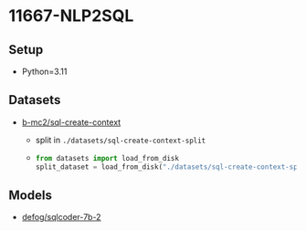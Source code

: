 # 11667-NLP2SQL

## Setup

- Python=3.11

## Datasets

- [b-mc2/sql-create-context](https://huggingface.co/datasets/b-mc2/sql-create-context)

  - split in `./datasets/sql-create-context-split`

  - ```python
    from datasets import load_from_disk
    split_dataset = load_from_disk("./datasets/sql-create-context-split")
    ```


## Models

- [defog/sqlcoder-7b-2](https://huggingface.co/defog/sqlcoder-7b-2)
